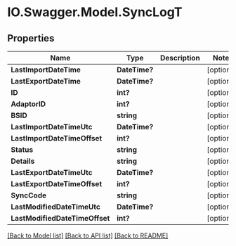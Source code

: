 # IO.Swagger.Model.SyncLogT
## Properties

Name | Type | Description | Notes
------------ | ------------- | ------------- | -------------
**LastImportDateTime** | **DateTime?** |  | [optional] 
**LastExportDateTime** | **DateTime?** |  | [optional] 
**ID** | **int?** |  | [optional] 
**AdaptorID** | **int?** |  | [optional] 
**BSID** | **string** |  | [optional] 
**LastImportDateTimeUtc** | **DateTime?** |  | [optional] 
**LastImportDateTimeOffset** | **int?** |  | [optional] 
**Status** | **string** |  | [optional] 
**Details** | **string** |  | [optional] 
**LastExportDateTimeUtc** | **DateTime?** |  | [optional] 
**LastExportDateTimeOffset** | **int?** |  | [optional] 
**SyncCode** | **string** |  | [optional] 
**LastModifiedDateTimeUtc** | **DateTime?** |  | [optional] 
**LastModifiedDateTimeOffset** | **int?** |  | [optional] 

[[Back to Model list]](../Models) [[Back to API list]](../Api) [[Back to README]](../README.md)

